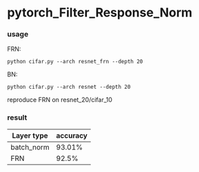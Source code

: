 # pytorch_Filter_Response_Norm
### usage
FRN:

`python cifar.py --arch resnet_frn --depth 20`

BN:

`python cifar.py --arch resnet --depth 20`


reproduce FRN on resnet_20/cifar_10

### result

| Layer type |accuracy |
| ------ | ------ | 
| batch_norm | 93.01% | 
| FRN | 92.5% | 
